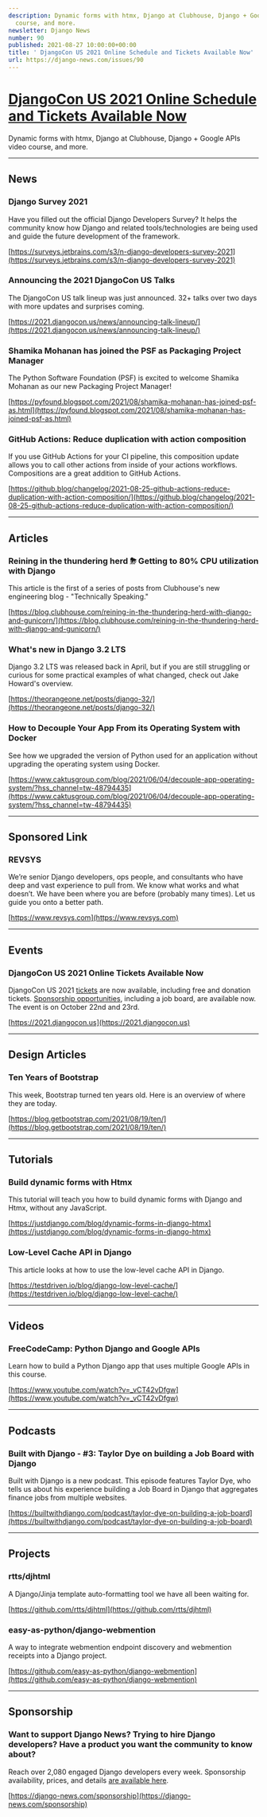 ```yaml
---
description: Dynamic forms with htmx, Django at Clubhouse, Django + Google APIs video
  course, and more.
newsletter: Django News
number: 90
published: 2021-08-27 10:00:00+00:00
title: ' DjangoCon US 2021 Online Schedule and Tickets Available Now'
url: https://django-news.com/issues/90
---
```


# [ DjangoCon US 2021 Online Schedule and Tickets Available Now](https://django-news.com/issues/90)

Dynamic forms with htmx, Django at Clubhouse, Django + Google APIs video course, and more.

----

## News

### Django Survey 2021

<p>Have you filled out the official Django Developers Survey? It helps the community know how Django and related tools/technologies are being used and guide the future development of the framework.</p>

[https://surveys.jetbrains.com/s3/n-django-developers-survey-2021](https://surveys.jetbrains.com/s3/n-django-developers-survey-2021)

### Announcing the 2021 DjangoCon US Talks

<p>The DjangoCon US talk lineup was just announced. 32+ talks over two days with more updates and surprises coming.</p>

[https://2021.djangocon.us/news/announcing-talk-lineup/](https://2021.djangocon.us/news/announcing-talk-lineup/)

### Shamika Mohanan has joined the PSF as Packaging Project Manager

<p>The Python Software Foundation (PSF) is excited to welcome Shamika Mohanan as our new Packaging Project Manager!</p>

[https://pyfound.blogspot.com/2021/08/shamika-mohanan-has-joined-psf-as.html](https://pyfound.blogspot.com/2021/08/shamika-mohanan-has-joined-psf-as.html)

### GitHub Actions: Reduce duplication with action composition

<p>If you use GitHub Actions for your CI pipeline, this composition update allows you to call other actions from inside of your actions workflows. Compositions are a great addition to GitHub Actions.</p>

[https://github.blog/changelog/2021-08-25-github-actions-reduce-duplication-with-action-composition/](https://github.blog/changelog/2021-08-25-github-actions-reduce-duplication-with-action-composition/)

----

## Articles

### Reining in the thundering herd ⛈ Getting to 80% CPU utilization with Django

<p>This article is the first of a series of posts from Clubhouse's new engineering blog - "Technically Speaking."</p>

[https://blog.clubhouse.com/reining-in-the-thundering-herd-with-django-and-gunicorn/](https://blog.clubhouse.com/reining-in-the-thundering-herd-with-django-and-gunicorn/)

### What's new in Django 3.2 LTS

<p>Django 3.2 LTS was released back in April, but if you are still struggling or curious for some practical examples of what changed, check out Jake Howard's overview.</p>

[https://theorangeone.net/posts/django-32/](https://theorangeone.net/posts/django-32/)

### How to Decouple Your App From its Operating System with Docker

<p>See how we upgraded the version of Python used for an application without upgrading the operating system using Docker.</p>

[https://www.caktusgroup.com/blog/2021/06/04/decouple-app-operating-system/?hss_channel=tw-48794435](https://www.caktusgroup.com/blog/2021/06/04/decouple-app-operating-system/?hss_channel=tw-48794435)

----

## Sponsored Link

### REVSYS

<p>We’re senior Django developers, ops people, and consultants who have deep and vast experience to pull from. We know what works and what doesn’t. We have been where you are before (probably many times). Let us guide you onto a better path.</p>

[https://www.revsys.com](https://www.revsys.com)

----

## Events

### DjangoCon US 2021 Online Tickets Available Now

<p>DjangoCon US 2021 <a href="https://cur.at/jJLHlFr">tickets</a> are now available, including free and donation tickets. <a href="https://cur.at/RpsFxTx">Sponsorship opportunities</a>, including a job board, are available now. The event is on October 22nd and 23rd.</p>

[https://2021.djangocon.us](https://2021.djangocon.us)

----

## Design Articles

### Ten Years of Bootstrap

<p>This week,  Bootstrap turned ten years old. Here is an overview of where they are today.</p>

[https://blog.getbootstrap.com/2021/08/19/ten/](https://blog.getbootstrap.com/2021/08/19/ten/)

----

## Tutorials

### Build dynamic forms with Htmx

<p>This tutorial will teach you how to build dynamic forms with Django and Htmx, without any JavaScript.</p>

[https://justdjango.com/blog/dynamic-forms-in-django-htmx](https://justdjango.com/blog/dynamic-forms-in-django-htmx)

### Low-Level Cache API in Django

<p>This article looks at how to use the low-level cache API in Django.</p>

[https://testdriven.io/blog/django-low-level-cache/](https://testdriven.io/blog/django-low-level-cache/)

----

## Videos

### FreeCodeCamp: Python Django and Google APIs

<p>Learn how to build a Python Django app that uses multiple Google APIs in this course.</p>

[https://www.youtube.com/watch?v=_vCT42vDfgw](https://www.youtube.com/watch?v=_vCT42vDfgw)

----

## Podcasts

### Built with Django - #3: Taylor Dye on building a Job Board with Django

<p>Built with Django is a new podcast. This episode features Taylor Dye, who tells us about his experience building a Job Board in Django that aggregates finance jobs from multiple websites.</p>

[https://builtwithdjango.com/podcast/taylor-dye-on-building-a-job-board](https://builtwithdjango.com/podcast/taylor-dye-on-building-a-job-board)

----

## Projects

### rtts/djhtml

<p>A Django/Jinja template auto-formatting tool we have all been waiting for.</p>

[https://github.com/rtts/djhtml](https://github.com/rtts/djhtml)

### easy-as-python/django-webmention

<p>A way to integrate webmention endpoint discovery and webmention receipts into a Django project.</p>

[https://github.com/easy-as-python/django-webmention](https://github.com/easy-as-python/django-webmention)

----

## Sponsorship

### Want to support Django News? Trying to hire Django developers? Have a product you want the community to know about?

<p>Reach over 2,080 engaged Django developers every week. Sponsorship availability, prices, and details <a href="https://cur.at/OItw9Qo">are available here</a>.</p>

[https://django-news.com/sponsorship](https://django-news.com/sponsorship)